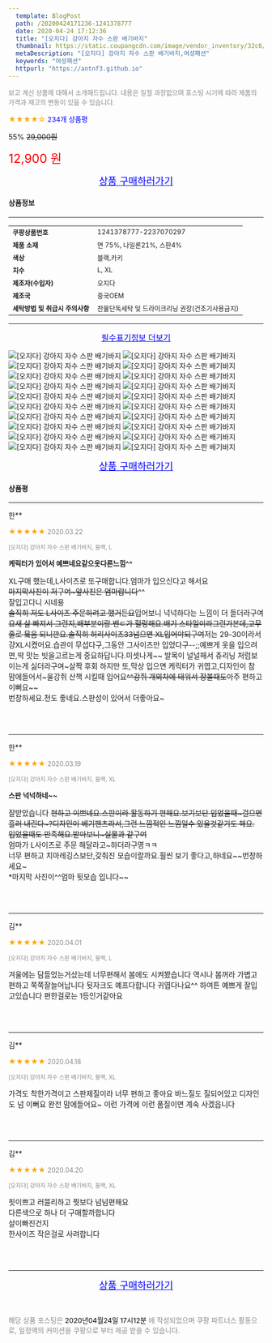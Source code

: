 ```yaml
---
  template: BlogPost
  path: /20200424171236-1241378777
  date: 2020-04-24 17:12:36
  title: "[오지다] 강아지 자수 스판 배기바지"
  thumbnail: https://static.coupangcdn.com/image/vendor_inventory/32c6/39ffd0bb958691a979ecc29945a2fef2bb26cb2c9ab683971461870da0b9.jpg
  metaDescription: "[오지다] 강아지 자수 스판 배기바지,여성패션"
  keywords: "여성패션"
  httpurl: "https://antnf3.github.io"
---
```

  
<span style="color: #888;font-size:0.8rem">보고 계신 상품에 대해서 소개해드립니다.
내용은 일절 과장없으며 포스팅 시기에 따라 제품의 가격과 재고의 변동이 있을 수 있습니다.</span>
  
<span style="color: orange;">★★★★☆</span> <span style="color: blue;font-size: 0.85rem;">234개 상품평</span>

<span style="font-size: 0.9rem">55%</span> <span style="font-size: 0.9rem">~~29,000원~~</span>

<span style="color: red;font-size: 1.5rem;">12,900 원</span>



<p align="center"><a href="http://me2.do/52gAvdIq" style="font-size: 1.2rem; color: blue;">상품 구매하러가기</a></p>

#### 상품정보

---

|                  |                       |
| ---------------- | --------------------- |
| **<span style="font-size:0.8rem;">쿠팡상품번호</span>** | <span style="font-size:0.8rem;">1241378777-2237070297</span> |
| **<span style="font-size:0.8rem;">제품 소재</span>**    | <span style="font-size:0.8rem;">면 75%, 나일론21%, 스판4%</span>        |
| **<span style="font-size:0.8rem;">색상</span>**    | <span style="font-size:0.8rem;">블랙,카키</span>        |
| **<span style="font-size:0.8rem;">치수</span>**    | <span style="font-size:0.8rem;">L, XL</span>        |
| **<span style="font-size:0.8rem;">제조자(수입자)</span>**    | <span style="font-size:0.8rem;">오지다</span>        |
| **<span style="font-size:0.8rem;">제조국</span>**    | <span style="font-size:0.8rem;">중국OEM</span>        |
| **<span style="font-size:0.8rem;">세탁방법 및 취급시 주의사항</span>**    | <span style="font-size:0.8rem;">찬물단독세탁 및 드라이크리닝 권장(건조기사용금지)</span>        |




---

<p align="center"><a href="http://me2.do/52gAvdIq" style="font-size: 1rem; color: blue;">필수표기정보 더보기</a></p>

![[오지다] 강아지 자수 스판 배기바지](http://thumbnail8.coupangcdn.com/thumbnails/remote/q89/image/vendor_inventory/6d5b/7bb0ca330138d0d91d6cc925f6656439d6c72d0ebe59045b93fd923c02ae.jpg)
![[오지다] 강아지 자수 스판 배기바지](http://thumbnail10.coupangcdn.com/thumbnails/remote/q89/image/vendor_inventory/7102/1e3ca1c6dc9d994b1ce8bc6f2e0973703204127d84e8b96a135d9829b8f6.jpg)
![[오지다] 강아지 자수 스판 배기바지](http://thumbnail7.coupangcdn.com/thumbnails/remote/q89/image/vendor_inventory/ce92/32bac39d7811ada52a3155fde9b4bf87507c7aa3db8e8194383b65f799aa.JPG)
![[오지다] 강아지 자수 스판 배기바지](http://thumbnail8.coupangcdn.com/thumbnails/remote/q89/image/vendor_inventory/052a/ccf9a93b3206abfbf3ef555ee882419d08bea96759a8d5b7f0d6ae3363ed.jpg)
![[오지다] 강아지 자수 스판 배기바지](http://thumbnail10.coupangcdn.com/thumbnails/remote/q89/image/vendor_inventory/ec26/e0ad248602ee96a7f4073b7410461aaa86a7b327557021263b84c547a424.jpg)
![[오지다] 강아지 자수 스판 배기바지](http://thumbnail7.coupangcdn.com/thumbnails/remote/q89/image/vendor_inventory/28ee/08f85e4fa85e2671f24dd6a2b09b8134677d5f7255dfc102a583fdb1945e.jpg)
![[오지다] 강아지 자수 스판 배기바지](http://thumbnail6.coupangcdn.com/thumbnails/remote/q89/image/vendor_inventory/d34b/4604fc37823f1d9ca685b26606361d76151bbaee76608c9dbdfd982d725a.JPG)
![[오지다] 강아지 자수 스판 배기바지](http://thumbnail7.coupangcdn.com/thumbnails/remote/q89/image/vendor_inventory/c313/4a397cbdd5d9bef30c4778363fe64f962286e35551885b6332429903023c.JPG)
![[오지다] 강아지 자수 스판 배기바지](http://thumbnail9.coupangcdn.com/thumbnails/remote/q89/image/vendor_inventory/e34e/d8486cc23ea547b05269f6fa95966d15cb8bc459aae2a1a9a3baa104a533.JPG)
![[오지다] 강아지 자수 스판 배기바지](http://thumbnail8.coupangcdn.com/thumbnails/remote/q89/image/vendor_inventory/2c41/1cc18b7af55072ced4e4a1e9e1f0436922bdd35a2dc15444203e42c845dc.JPG)
![[오지다] 강아지 자수 스판 배기바지](http://thumbnail8.coupangcdn.com/thumbnails/remote/q89/image/vendor_inventory/cf8a/50150cd07aed0d980310c279a421e18a8e5f0bc3c56dbb171495a6563f38.JPG)
![[오지다] 강아지 자수 스판 배기바지](http://thumbnail9.coupangcdn.com/thumbnails/remote/q89/image/vendor_inventory/75f1/a1755eda207db67cda800765febfe699b1bd6eea9b873dc87005428f2541.JPG)
![[오지다] 강아지 자수 스판 배기바지](http://thumbnail8.coupangcdn.com/thumbnails/remote/q89/image/vendor_inventory/f261/f06f48449077d8f4c3ace9577ed9acbd1bb028ed65de5b100eedab59c853.JPG)
![[오지다] 강아지 자수 스판 배기바지](http://thumbnail8.coupangcdn.com/thumbnails/remote/q89/image/vendor_inventory/9692/8f64edc02b3ba972e1c3f5cde01522ea2fec2960136cb115ba8eda59879c.JPG)
![[오지다] 강아지 자수 스판 배기바지](http://thumbnail8.coupangcdn.com/thumbnails/remote/q89/image/vendor_inventory/ad3b/4d7098c654b016ca43fc7f0c5bf2b530952a2762fc5e6e6c3a4cb662c51b.JPG)
![[오지다] 강아지 자수 스판 배기바지](http://thumbnail6.coupangcdn.com/thumbnails/remote/q89/image/vendor_inventory/00a0/4759de74591de8458c50cabe62dd37c0d63478dc72aaa41e7bf1fede7bdb.jpg)
![[오지다] 강아지 자수 스판 배기바지](http://thumbnail9.coupangcdn.com/thumbnails/remote/q89/image/vendor_inventory/9c0b/9172bae6d20ecd8371f9e5e6f10a6bda5746dc2bfb796cea3aec048c78d8.JPG)
![[오지다] 강아지 자수 스판 배기바지](http://thumbnail8.coupangcdn.com/thumbnails/remote/q89/image/vendor_inventory/7081/6407a4f7b846e9e0ed4d3a6f1779b89540aec1a716d00aaf98e8bfc89f5a.JPG)
![[오지다] 강아지 자수 스판 배기바지](http://thumbnail8.coupangcdn.com/thumbnails/remote/q89/image/vendor_inventory/6c4c/c5fdbc3556294e3ad982f8271935c197be7fcdfd020a97f0fcfbfe7f1530.jpg)
![[오지다] 강아지 자수 스판 배기바지](http://thumbnail8.coupangcdn.com/thumbnails/remote/q89/image/vendor_inventory/57d5/0aacfe33ac3d6dac0db05ab462006bd2ff4b16dde16b2a6bc859da67f08a.jpg)

<p align="center"><a href="http://me2.do/52gAvdIq" style="font-size: 1.2rem; color: blue;">상품 구매하러가기</a></p>

#### 상품평
  
---
  
한**
    
<span style="color: orange;">★★★★★</span> <span style="font-size:0.8rem;color: #888;">2020.03.22</span>
    
<span style="color: #888;font-size:0.7rem">[오지다] 강아지 자수 스판 배기바지, 블랙, L</span>
    
<span style="font-size:0.85rem">**케릭터가 있어서 예쁘네요같으옷다른느낌^^**</span>
    
<span style="font-size: 0.9rem;">XL구매 했는데,L사이즈로 또구매합니다.엄마가 입으신다고  해서요~~<br/>마지막사진이 저구여~앞사진은 엄마랍니다~~^^<br/>잘입고다니 시네용~~<br/>솔직히 저도 L사이즈 주문하려고 했거든요~~입어보니 넉넉하다는 느낌이 더 들더라구여~~요새 살 빠져서 그런지,배부분이랑 밴ㄷ가 헐렁해요.배기 스타일이라그런가본데,고무줄로 뭌음 되니깐요.솔직히 허리사이즈33넘으면 XL입어야되구여~~저는 29-30이라서 걍XL시켰어요.습관이  무섭다구,그동안 그사이즈만 입었다구--;;예쁘게 옷을 입으려면,딱 맛는 빗을고르는게 중요하답니다.미셋나게~~ 발목이 널널해서 츄리닝 처럼보이는게 싫더라구여~살짝 후회 하지만 또,막상 입으면 케릭터가 귀엽고,디자인이 참  맘에들어서~울강쥐 산책 시킬때 입어요~~^^강쥐 개뫼차에 태워서 장볼때도~~아주 편하고 이뻐요~~<br/>번창하세요.천도 좋네요.스판성이 있어서 더좋아요~</span>
    
<br>
<br>

---
  
한**
    
<span style="color: orange;">★★★★★</span> <span style="font-size:0.8rem;color: #888;">2020.03.19</span>
    
<span style="color: #888;font-size:0.7rem">[오지다] 강아지 자수 스판 배기바지, 블랙, XL</span>
    
<span style="font-size:0.85rem">**스판 넉넉하네~~**</span>
    
<span style="font-size: 0.9rem;">잘받았습니다 ~~편하고 이쁘네요.스판이라 활동하기 편해요.보기보단 입었을때~걸으면 흘러 내린다~?디자인이 베기팬츠라서,그런 느낌적인 느낌일수 있을것같기도 해요.<br/>입었을때도 만족해요.받아보니~실물과 같구여~~<br/>엄마가  L사이즈로 주문 해달라고~하더라구영ㅋㅋ<br/>너무 편하고 치마레깅스보단,갖춰진 모습이랄까요.훨씬 보기 좋다고,하네요~~번창하세요~<br/>*마지막 사진이^^엄마  뒷모습 입니다~~</span>
    
<br>
<br>

---
  
김**
    
<span style="color: orange;">★★★★★</span> <span style="font-size:0.8rem;color: #888;">2020.04.01</span>
    
<span style="color: #888;font-size:0.7rem">[오지다] 강아지 자수 스판 배기바지, 블랙, L</span>
    

    
<span style="font-size: 0.9rem;">겨울에는 담들었는거샀는데 너무편해서 봄에도 시켜봤습니다 역시나 봄꺼라 가볍고 편하고 쭉쭉잘늘어납니다 뒷자크도 예프다합니다 귀엽다나요^^ 하여튼 예쁘게 잘입고있습니다  편한걸로는 1등인거같아요</span>
    
<br>
<br>

---
  
김**
    
<span style="color: orange;">★★★★★</span> <span style="font-size:0.8rem;color: #888;">2020.04.18</span>
    
<span style="color: #888;font-size:0.7rem">[오지다] 강아지 자수 스판 배기바지, 블랙, XL</span>
    

    
<span style="font-size: 0.9rem;">가격도 착한가격이고 스판제질이라 너무 편하고 좋아요 바느질도 질되어있고 디자인도 넘 이뻐요  완전 맘에들어요~ 이런 가격에 이런 품질이면 계속 사겠읍니다</span>
    
<br>
<br>

---
  
김**
    
<span style="color: orange;">★★★★★</span> <span style="font-size:0.8rem;color: #888;">2020.04.20</span>
    
<span style="color: #888;font-size:0.7rem">[오지다] 강아지 자수 스판 배기바지, 블랙, XL</span>
    

    
<span style="font-size: 0.9rem;">핏이쁘고 러블리하고 뭣보다 넘넘편해요<br/>다른색으로 하나 더 구매할까합니다<br/>살이빠진건지<br/>한사이즈 작은걸로 사려합니다</span>
    
<br>
<br>


  
---
  
<p align="center"><a href="http://me2.do/52gAvdIq" style="font-size: 1.2rem; color: blue;">상품 구매하러가기</a></p>
  
<br>
  
<span style="font-size: 0.85rem; color: #888;">해당 상품 포스팅은 <span style="color: #000;"> 2020년04월24일 17시12분 </span> 에 작성되었으며 쿠팡 파트너스 활동으로, 일정액의 커미션을 쿠팡으로 부터 제공 받을 수 있습니다.</span>